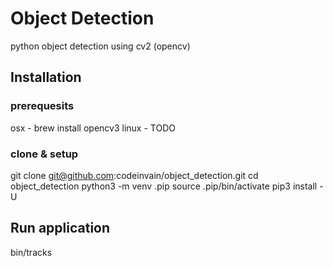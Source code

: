 # Object Detection

python object detection using cv2 (opencv)

## Installation
### prerequesits
osx - brew install opencv3
linux - TODO
###  clone & setup
git clone git@github.com:codeinvain/object_detection.git
cd object_detection
python3 -m venv .pip
source .pip/bin/activate
pip3 install -U

## Run application
bin/tracks 



